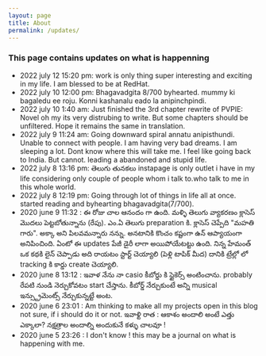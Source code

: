 ```yaml
---
layout: page
title: About
permalink: /updates/
---
```



### This page contains updates on what is happenning 
- 2022 july 12 15:20 pm: work is only thing super interesting and exciting in my life. I am blessed to be at RedHat. 
- 2022 july 10 12:00 pm: Bhagavadgita 8/700 byhearted. mummy ki bagaledu ee roju. Konni kashanalu eado la anipinchpindi. 
- 2022 july 10 1:40 am: Just finished the 3rd chapter rewrite of PVPIE: Novel oh my its very distrubing to write. But some chapters should be unfiltered. Hope it remains the same in translation. 
- 2022 july 9 11:24 am: Going downward spiral annatu anipisthundi. Unable to connect with people. I am having very bad dreams. I am sleeping a lot. Dont know where this will take me. I feel like going back to India. But cannot. leading a abandoned and stupid life.
- 2022 july 8 13:16 pm: తెలుగు తునకలు instapage is only outlet i have in my life considering only couple of people whom i talk to.who talk to me in this whole world. 
- 2022 july 8 12:19 pm: Going through lot of things in life all at once. started reading and byhearting bhagavadgita(7/700).
- 2020 june 9 11:32 : ఈ రోజు చాల ఆనందం గా ఉంది. మళ్ళి తెలుగు వ్యాకరణం క్లాసెస్ మొదలు పెట్టబోతున్నాను (రేపు). ఎం.ఏ తెలుగు preparation కి. క్లాసెస్ చెప్పేది "మహతి గారు". అక్కా అని పిలవమన్నారు నన్ను. అనటానికి కొంచం కష్టంగా ఉన్ ఆప్యాయంగా అనిపించింది. 
ఏంటో ఈ updates పేజీ డైరీ లాగా అయిపోయేటట్టు ఉంది. నిన్న హేమంత్ ఒక కథకి లైన్ చెప్పాడు అది రాయటం స్టార్ట్ చెయ్యాలి (పెళ్లి టాపిక్ మీద) దానికి ట్రేల్లో లో tracking కి కార్డు create చెయ్యాలి.  
- 2020 june 8 13:12 : ఇవాళ నేను నా casio కీబోర్డు కి స్టైకెర్స్ అంటించాను. probably రేపటి నుండి నెర్చుకోవటం start చేస్తాను. కీబోర్డ్ నేర్చుకుంటే అన్ని musical ఇన్స్ట్రుమెంట్స్ నేర్చుకున్నట్టే అంట. 
- 2020 june 6 23:01 : Am thinking to make all my projects open in this blog not sure,
  if i should do it or not. 
  ఇవాళ్టి రాత :
  ఆకాశం అందాలి అంటే 
  ఎత్తు ఎక్కాలా?
  నక్షత్రాల అందాల్ని 
  అందుకునే కళ్ళు చాలవూ !
- 2020 june 5 23:26 : I don't know ! this may be a journal on what is happening with me. 
